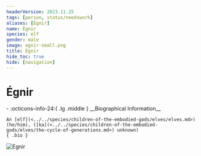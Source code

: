 ```yaml
---
headerVersion: 2023.11.25
tags: [person, status/needswork]
aliases: [Égnir]
name: Égnir
species: elf
gender: male
image: egnir-small.png
title: Égnir
hide_toc: true
hide: [navigation]
---
```

# Égnir
<div class="grid cards ext-narrow-margin ext-one-column" markdown>
- :octicons-info-24:{ .lg .middle } __Biographical Information__

    An [elf](<../../species/children-of-the-embodied-gods/elves/elves.md>) (he/him), ([ka](<../../species/children-of-the-embodied-gods/elves/the-cycle-of-generations.md>) unknown)  
    { .bio }

</div>


![Egnir](../../assets/egnir.png)